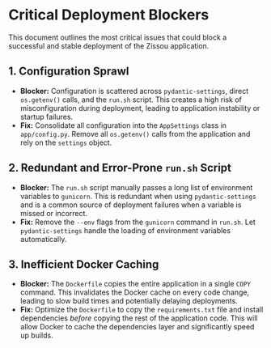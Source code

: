 # Critical Deployment Blockers

This document outlines the most critical issues that could block a successful and stable deployment of the Zissou application.

## 1. Configuration Sprawl

*   **Blocker:** Configuration is scattered across `pydantic-settings`, direct `os.getenv()` calls, and the `run.sh` script. This creates a high risk of misconfiguration during deployment, leading to application instability or startup failures.
*   **Fix:** Consolidate all configuration into the `AppSettings` class in `app/config.py`. Remove all `os.getenv()` calls from the application and rely on the `settings` object.

## 2. Redundant and Error-Prone `run.sh` Script

*   **Blocker:** The `run.sh` script manually passes a long list of environment variables to `gunicorn`. This is redundant when using `pydantic-settings` and is a common source of deployment failures when a variable is missed or incorrect.
*   **Fix:** Remove the `--env` flags from the `gunicorn` command in `run.sh`. Let `pydantic-settings` handle the loading of environment variables automatically.

## 3. Inefficient Docker Caching

*   **Blocker:** The `Dockerfile` copies the entire application in a single `COPY` command. This invalidates the Docker cache on every code change, leading to slow build times and potentially delaying deployments.
*   **Fix:** Optimize the `Dockerfile` to copy the `requirements.txt` file and install dependencies *before* copying the rest of the application code. This will allow Docker to cache the dependencies layer and significantly speed up builds.
